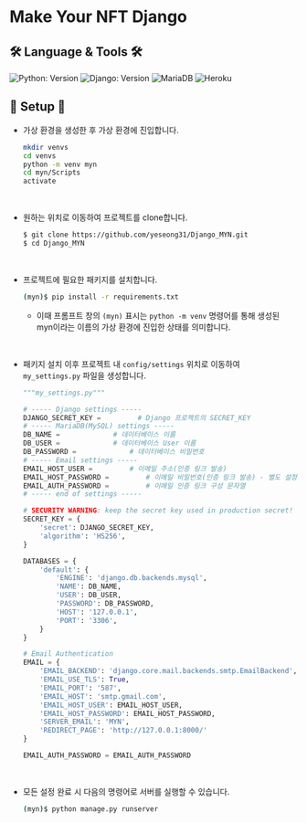 # Make Your NFT Django

## 🛠️ Language & Tools  🛠️
![Python: Version](https://img.shields.io/badge/Python-3.10.4-3776AB.svg?logo=Python&logoColor=white)
![Django: Version](https://img.shields.io/badge/Django-4.0.5-092E20.svg?logo=Django&logoColor=white)
![MariaDB](https://img.shields.io/badge/MariaDB-003545.svg?logo=MariaDB&logoColor=white)
![Heroku](https://img.shields.io/badge/Heroku-430098.svg?logo=Heroku&logoColor=white)
<!--![Travis CI](https://img.shields.io/badge/TravisCI-3EAAAF.svg?logo=travis-ci&logoColor=white)-->

## 🔧 Setup 🔧

- 가상 환경을 생성한 후 가상 환경에 진입합니다.
  ```sh
  mkdir venvs
  cd venvs
  python -m venv myn
  cd myn/Scripts
  activate
  ```
<br>

- 원하는 위치로 이동하여 프로젝트를 clone합니다.
  ```sh
  $ git clone https://github.com/yeseong31/Django_MYN.git
  $ cd Django_MYN
  ```

<br>

- 프로젝트에 필요한 패키지를 설치합니다.
  ```sh
  (myn)$ pip install -r requirements.txt
  ```

  - 이때 프롬프트 창의 `(myn)` 표시는 `python -m venv` 명령어를 통해 생성된 myn이라는 이름의 가상 환경에 진입한 상태를 의미합니다. 
  
<br>

- 패키지 설치 이후 프로젝트 내 `config/settings` 위치로 이동하여 `my_settings.py` 파일을 생성합니다.
  ```python
  """my_settings.py"""
  
  # ----- Django settings -----
  DJANGO_SECRET_KEY =         # Django 프로젝트의 SECRET_KEY
  # ----- MariaDB(MySQL) settings -----
  DB_NAME =  		    # 데이터베이스 이름
  DB_USER =   		    # 데이터베이스 User 이름
  DB_PASSWORD = 		    # 데이터베이스 비밀번호
  # ----- Email settings -----
  EMAIL_HOST_USER =  	    # 이메일 주소(인증 링크 발송)
  EMAIL_HOST_PASSWORD = 	    # 이메일 비밀번호(인증 링크 발송) - 별도 설정 필요
  EMAIL_AUTH_PASSWORD = 	    # 이메일 인증 링크 구성 문자열
  # ----- end of settings -----
  
  # SECURITY WARNING: keep the secret key used in production secret!
  SECRET_KEY = {
      'secret': DJANGO_SECRET_KEY,
      'algorithm': 'HS256',
  }

  DATABASES = {
      'default': {
          'ENGINE': 'django.db.backends.mysql',
          'NAME': DB_NAME,
          'USER': DB_USER,
          'PASSWORD': DB_PASSWORD,
          'HOST': '127.0.0.1',
          'PORT': '3306',
      }
  }

  # Email Authentication
  EMAIL = {
      'EMAIL_BACKEND': 'django.core.mail.backends.smtp.EmailBackend',
      'EMAIL_USE_TLS': True,
      'EMAIL_PORT': '587',
      'EMAIL_HOST': 'smtp.gmail.com',
      'EMAIL_HOST_USER': EMAIL_HOST_USER,
      'EMAIL_HOST_PASSWORD': EMAIL_HOST_PASSWORD,
      'SERVER_EMAIL': 'MYN',
      'REDIRECT_PAGE': 'http://127.0.0.1:8000/'
  }

  EMAIL_AUTH_PASSWORD = EMAIL_AUTH_PASSWORD
  ```

<br>

- 모든 설정 완료 시 다음의 명령어로 서버를 실행할 수 있습니다.
  ```sh
  (myn)$ python manage.py runserver
  ```
